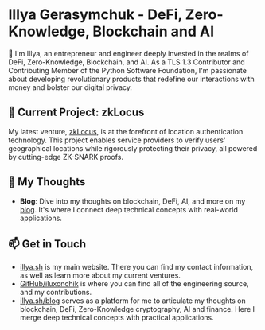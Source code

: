 # Illya Gerasymchuk - DeFi, Zero-Knowledge, Blockchain and AI

👋 I'm Illya, an entrepreneur and engineer deeply invested in the realms of DeFi, Zero-Knowledge, Blockchain, and AI. As a TLS 1.3 Contributor and Contributing Member of the Python Software Foundation, I'm passionate about developing revolutionary products that redefine our interactions with money and bolster our digital privacy.

## 🚀 Current Project: zkLocus
My latest venture, [zkLocus](https://zklocus.dev), is at the forefront of location authentication technology. This project enables service providers to verify users' geographical locations while rigorously protecting their privacy, all powered by cutting-edge ZK-SNARK proofs.

## 💭 My Thoughts
- **Blog**: Dive into my thoughts on blockchain, DeFi, AI, and more on my [blog](https://illya.sh/blog/). It's where I connect deep technical concepts with real-world applications.

## 📫 Get in Touch
- [illya.sh](https://illya.sh) is my main website. There you can find my contact information, as well as learn more about my current ventures.
- [GitHub/iluxonchik](https://github.com/iluxonchik) is where you can find all of the engineering source, and my contributions.
- [illya.sh/blog](https://illya.sh/blog) serves as a platform for me to articulate my thoughts on blockchain, DeFi, Zero-Knowledge cryptography, AI and finance. Here I merge deep technical concepts with practical applications.
